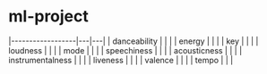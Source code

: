 # ml-project

|------------------|---|---|
| danceability     |   |   |
| energy           |   |   |
| key              |   |   |
| loudness         |   |   |
| mode             |   |   |
| speechiness      |   |   |
| acousticness     |   |   |
| instrumentalness |   |   |
| liveness         |   |   |
| valence          |   |   |
| tempo            |   |   |
